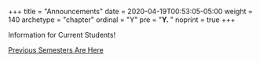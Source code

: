 +++
title = "Announcements"
date = 2020-04-19T00:53:05-05:00
weight = 140
archetype = "chapter"
ordinal = "Y"
pre = "<b>Y. </b>"
noprint = true
+++


Information for Current Students!

[Previous Semesters Are Here](old)
